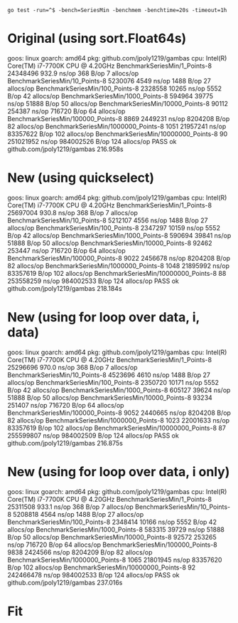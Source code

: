 `go test -run=^$ -bench=SeriesMin -benchmem -benchtime=20s -timeout=1h`

# Original (using sort.Float64s)
goos: linux
goarch: amd64
pkg: github.com/jpoly1219/gambas
cpu: Intel(R) Core(TM) i7-7700K CPU @ 4.20GHz
BenchmarkSeriesMin/1_Points-8           24348496               932.9 ns/op           368 B/op          7 allocs/op
BenchmarkSeriesMin/10_Points-8           5230076              4549 ns/op            1488 B/op         27 allocs/op
BenchmarkSeriesMin/100_Points-8          2328558             10265 ns/op            5552 B/op         42 allocs/op
BenchmarkSeriesMin/1000_Points-8          594964             39775 ns/op           51888 B/op         50 allocs/op
BenchmarkSeriesMin/10000_Points-8          90112            254387 ns/op          716720 B/op         64 allocs/op
BenchmarkSeriesMin/100000_Points-8          8869           2449231 ns/op         8204208 B/op         82 allocs/op
BenchmarkSeriesMin/1000000_Points-8         1051          21957241 ns/op        83357622 B/op        102 allocs/op
BenchmarkSeriesMin/10000000_Points-8          90         251021952 ns/op        984002526 B/op       124 allocs/op
PASS
ok      github.com/jpoly1219/gambas     216.958s

# New (using quickselect)
goos: linux
goarch: amd64
pkg: github.com/jpoly1219/gambas
cpu: Intel(R) Core(TM) i7-7700K CPU @ 4.20GHz
BenchmarkSeriesMin/1_Points-8           25697004               930.8 ns/op           368 B/op          7 allocs/op
BenchmarkSeriesMin/10_Points-8           5212107              4556 ns/op            1488 B/op         27 allocs/op
BenchmarkSeriesMin/100_Points-8          2347297             10159 ns/op            5552 B/op         42 allocs/op
BenchmarkSeriesMin/1000_Points-8          590694             39841 ns/op           51888 B/op         50 allocs/op
BenchmarkSeriesMin/10000_Points-8          92462            253447 ns/op          716720 B/op         64 allocs/op
BenchmarkSeriesMin/100000_Points-8          9022           2456678 ns/op         8204208 B/op         82 allocs/op
BenchmarkSeriesMin/1000000_Points-8         1048          21895992 ns/op        83357619 B/op        102 allocs/op
BenchmarkSeriesMin/10000000_Points-8          88         253558259 ns/op        984002533 B/op       124 allocs/op
PASS
ok      github.com/jpoly1219/gambas     218.184s

# New (using for loop over data, i, data)
goos: linux
goarch: amd64
pkg: github.com/jpoly1219/gambas
cpu: Intel(R) Core(TM) i7-7700K CPU @ 4.20GHz
BenchmarkSeriesMin/1_Points-8           25296696               970.0 ns/op           368 B/op          7 allocs/op
BenchmarkSeriesMin/10_Points-8           4523696              4610 ns/op            1488 B/op         27 allocs/op
BenchmarkSeriesMin/100_Points-8          2350720             10171 ns/op            5552 B/op         42 allocs/op
BenchmarkSeriesMin/1000_Points-8          605127             39624 ns/op           51888 B/op         50 allocs/op
BenchmarkSeriesMin/10000_Points-8          93234            251407 ns/op          716720 B/op         64 allocs/op
BenchmarkSeriesMin/100000_Points-8          9052           2440665 ns/op         8204208 B/op         82 allocs/op
BenchmarkSeriesMin/1000000_Points-8         1023          22001633 ns/op        83357619 B/op        102 allocs/op
BenchmarkSeriesMin/10000000_Points-8          87         255599807 ns/op        984002509 B/op       124 allocs/op
PASS
ok      github.com/jpoly1219/gambas     216.875s

# New (using for loop over data, i only)
goos: linux
goarch: amd64
pkg: github.com/jpoly1219/gambas
cpu: Intel(R) Core(TM) i7-7700K CPU @ 4.20GHz
BenchmarkSeriesMin/1_Points-8           25311508               933.1 ns/op           368 B/op          7 allocs/op
BenchmarkSeriesMin/10_Points-8           5208818              4564 ns/op            1488 B/op         27 allocs/op
BenchmarkSeriesMin/100_Points-8          2348414             10166 ns/op            5552 B/op         42 allocs/op
BenchmarkSeriesMin/1000_Points-8          583315             39729 ns/op           51888 B/op         50 allocs/op
BenchmarkSeriesMin/10000_Points-8          92572            253265 ns/op          716720 B/op         64 allocs/op
BenchmarkSeriesMin/100000_Points-8          9838           2424566 ns/op         8204209 B/op         82 allocs/op
BenchmarkSeriesMin/1000000_Points-8         1065          21801945 ns/op        83357620 B/op        102 allocs/op
BenchmarkSeriesMin/10000000_Points-8          92         242466478 ns/op        984002533 B/op       124 allocs/op
PASS
ok      github.com/jpoly1219/gambas     237.016s

# Fit
